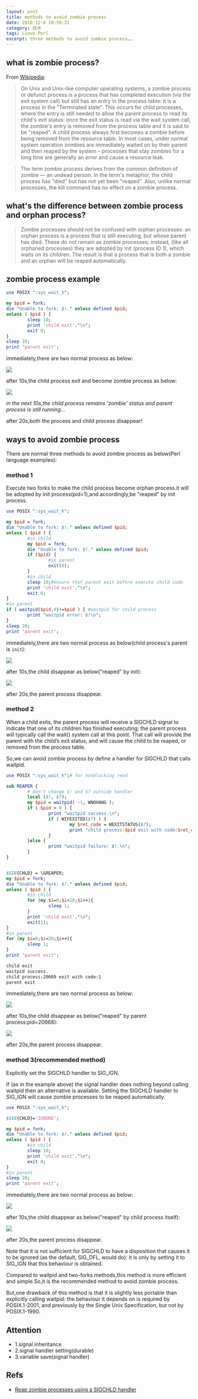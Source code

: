 ```yaml
---
layout: post
title: methods to avoid zombie process
date: 2016-12-6 10:59:31
category: 技术
tags: Linux Perl
excerpt: three methods to avoid zombie process……
---
```


## what is zombie process?

From [Wikipedia](https://en.wikipedia.org/wiki/Zombie_process):

>On Unix and Unix-like computer operating systems, a zombie process or defunct process is a process that has completed execution (via the exit system call) but still has an entry in the process table: it is a process in the "Terminated state". This occurs for child processes, where the entry is still needed to allow the parent process to read its child's exit status: once the exit status is read via the wait system call, the zombie's entry is removed from the process table and it is said to be "reaped". A child process always first becomes a zombie before being removed from the resource table. In most cases, under normal system operation zombies are immediately waited on by their parent and then reaped by the system – processes that stay zombies for a long time are generally an error and cause a resource leak.

>The term zombie process derives from the common definition of zombie — an undead person. In the term's metaphor, the child process has "died" but has not yet been "reaped". Also, unlike normal processes, the kill command has no effect on a zombie process.

## what's the difference between zombie process and orphan process?

>Zombie processes should not be confused with orphan processes: an orphan process is a process that is still executing, but whose parent has died. These do not remain as zombie processes; instead, (like all orphaned processes) they are adopted by init (process ID 1), which waits on its children. The result is that a process that is both a zombie and an orphan will be reaped automatically.

## zombie process example

```perl
use POSIX ":sys_wait_h";

my $pid = fork;
die "Unable to fork: $!." unless defined $pid;
unless ( $pid ) {
        sleep 10;
        print 'child exit'."\n";
        exit 0;
}
sleep 20;
print 'parent exit';
```

immediately,there are two normal process as below:

![](/public/img/zombie_process/1.png)

after 10s,the child process exit and become zombie process as below:

![](/public/img/zombie_process/2.png)

*in the next 10s,the child process remains 'zombie' status and parent process is still running...*

after 20s,both the process and child process disappear! 

## ways to avoid zombie process

There are normal three methods to avoid zombie process as below(Perl language examples):

### method 1

Execute two forks to make the child process become orphan process.it will be adopted by init process(pid=1),and accordingly,be "reaped" by init process.

```perl
use POSIX ":sys_wait_h";

my $pid = fork;
die "Unable to fork: $!." unless defined $pid;
unless ( $pid ) {
        #in child
        my $pid = fork;
        die "Unable to fork: $!." unless defined $pid;
        if ($pid) {
                #in parent
                exit(0);
        }
        #in child
        sleep 10;#ensure that parent exit before execute child code
        print 'child exit'."\n";
        exit 0;
}
#in parent
if ( waitpid($pid,0)!=$pid ) { #waitpid for child process
        print "waitpid error: $!\n";
}
sleep 20;
print 'parent exit';
```

immediately,there are two normal process as below(child process's parent is `init`):

![](/public/img/zombie_process/3.png)

after 10s,the child disappear as below("reaped" by init):

![](/public/img/zombie_process/4.png)

after 20s,the parent process disappear.

### method 2

When a child exits, the parent process will receive a SIGCHLD signal to indicate that one of its children has finished executing; the parent process will typically call the wait() system call at this point. That call will provide the parent with the child’s exit status, and will cause the child to be reaped, or removed from the process table.

So,we can avoid zombie process by define a handler for SIGCHLD that calls waitpid.

```perl
use POSIX ":sys_wait_h";# for nonblocking read

sub REAPER {
        # don't change $! and $? outside handler
        local ($!, $?);
        my $pid = waitpid( -1, WNOHANG );
        if ( $pid > 0 ) {
                print "waitpid success.\n";
                if ( WIFEXITED($?) ) {
                        my $ret_code = WEXITSTATUS($?);
                        print "child process:$pid exit with code:$ret_code\n";
                }
        }else {
                print "waitpid failure: $!.\n";
        }
}


$SIG{CHLD} = \&REAPER;
my $pid = fork;
die "Unable to fork: $!." unless defined $pid;
unless ( $pid ) {
        #in child
        for (my $i=0;$i<10;$i++){
                sleep 1;
        }
        print 'child exit'."\n";
        exit(1);
}
#in parent
for (my $i=0;$i<20;$i++){
        sleep 1;
}
print 'parent exit';
```

```bash
child exit
waitpid success.
child process:20669 exit with code:1
parent exit
```

immediately,there are two normal process as below:

![](/public/img/zombie_process/5.png)

after 10s,the child disappear as below("reaped" by parent process:pid=20668):

![](/public/img/zombie_process/6.png)

after 20s,the parent process disappear.

### method 3(recommended method)

Explicitly set the SIGCHLD handler to SIG_IGN.

If (as in the example above) the signal handler does nothing beyond calling waitpid then an alternative is available. Setting the SIGCHLD handler to SIG_IGN will cause zombie processes to be reaped automatically.

```perl
use POSIX ":sys_wait_h";

$SIG{CHLD}='IGNORE';

my $pid = fork;
die "Unable to fork: $!." unless defined $pid;
unless ( $pid ) {
        #in child
        sleep 10;
        print 'child exit'."\n";
        exit 0;
}
#in parent
sleep 20;
print 'parent exit';
```

immediately,there are two normal process as below:

![](/public/img/zombie_process/7.png)

after 10s,the child disappear as below("reaped" by child process itself):

![](/public/img/zombie_process/8.png)

after 20s,the parent process disappear.

Note that it is not sufficient for SIGCHLD to have a disposition that causes it to be ignored (as the default, SIG_DFL, would do): it is only by setting it to SIG_IGN that this behaviour is obtained.

Compared to waitpid and two-forks methods,this method is more efficient and simple.So,it is the recommended method to avoid zombie process.

But,one drawback of this method is that it is slightly less portable than explicitly calling waitpid: the behaviour it depends on is required by POSIX.1-2001, and previously by the Single Unix Specification, but not by POSIX.1-1990.

## Attention

* 1.signal inheritance
* 2.signal handler setting(durable)
* 3.variable save(signal handler)

## Refs

* [Reap zombie processes using a SIGCHLD handler](http://www.microhowto.info/howto/reap_zombie_processes_using_a_sigchld_handler.html#idp16032)
